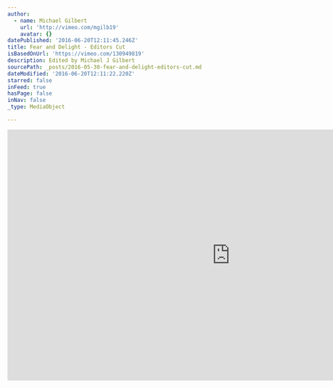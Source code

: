 ```yaml
---
author:
  - name: Michael Gilbert
    url: 'http://vimeo.com/mgilb19'
    avatar: {}
datePublished: '2016-06-20T12:11:45.246Z'
title: Fear and Delight - Editors Cut
isBasedOnUrl: 'https://vimeo.com/130949819'
description: Edited by Michael J Gilbert
sourcePath: _posts/2016-05-30-fear-and-delight-editors-cut.md
dateModified: '2016-06-20T12:11:22.220Z'
starred: false
inFeed: true
hasPage: false
inNav: false
_type: MediaObject

---
```

<iframe src="https://cdn.embedly.com/widgets/media.html?src=https%3A%2F%2Fplayer.vimeo.com%2Fvideo%2F130949819&amp;url=https%3A%2F%2Fvimeo.com%2F130949819&amp;image=http%3A%2F%2Fi.vimeocdn.com%2Fvideo%2F523004684_1280.jpg&amp;key=b7d04c9b404c499eba89ee7072e1c4f7&amp;type=text%2Fhtml&amp;schema=vimeo" width="1000" height="563" scrolling="no" frameborder="0" allowfullscreen="" style=""></iframe>